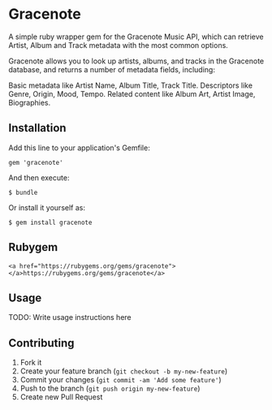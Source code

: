 # Gracenote

A simple ruby wrapper gem for the Gracenote Music API, which can retrieve Artist, Album and Track metadata with the most common options.

Gracenote allows you to look up artists, albums, and tracks in the Gracenote database, and returns a number of metadata fields, including:

Basic metadata like Artist Name, Album Title, Track Title.
Descriptors like Genre, Origin, Mood, Tempo.
Related content like Album Art, Artist Image, Biographies.

## Installation

Add this line to your application's Gemfile:

    gem 'gracenote'

And then execute:

    $ bundle

Or install it yourself as:

    $ gem install gracenote

## Rubygem
	
	<a href="https://rubygems.org/gems/gracenote"></a>https://rubygems.org/gems/gracenote</a>

## Usage

TODO: Write usage instructions here

## Contributing

1. Fork it
2. Create your feature branch (`git checkout -b my-new-feature`)
3. Commit your changes (`git commit -am 'Add some feature'`)
4. Push to the branch (`git push origin my-new-feature`)
5. Create new Pull Request
